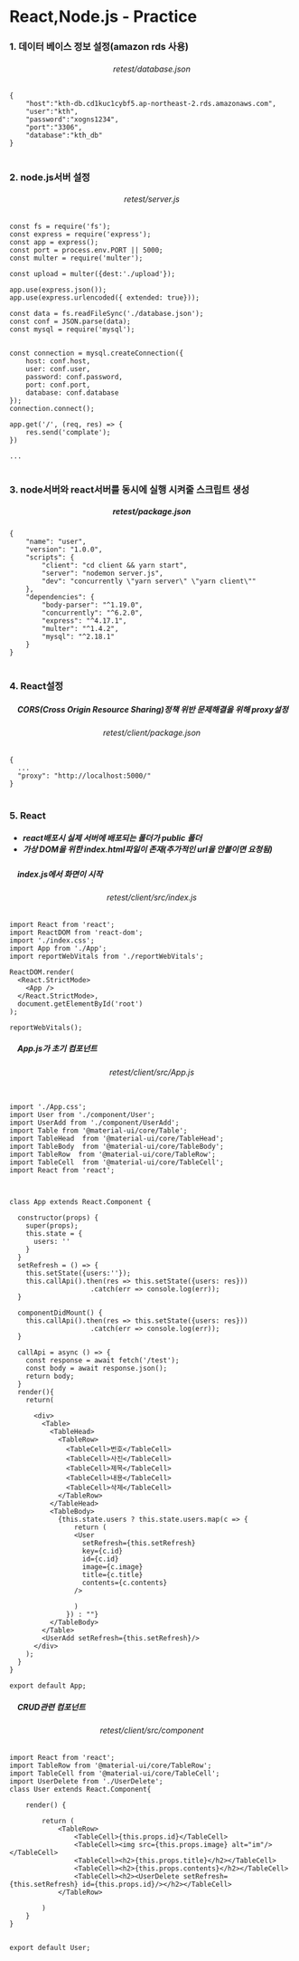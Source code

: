 # React,Node.js - Practice

<h3>1. 데이터 베이스 정보 설정(amazon rds 사용)</h3>
<div align="center"><h6>retest/database.json</h6></div>

```
{
    "host":"kth-db.cd1kuc1cybf5.ap-northeast-2.rds.amazonaws.com",
    "user":"kth",
    "password":"xogns1234",
    "port":"3306",
    "database":"kth_db"
}
```

#

<h3>2. node.js서버 설정</h3>
<div align="center"><h6>retest/server.js</h6></div>

```
const fs = require('fs');
const express = require('express');
const app = express();
const port = process.env.PORT || 5000;
const multer = require('multer');

const upload = multer({dest:'./upload'});

app.use(express.json());
app.use(express.urlencoded({ extended: true}));

const data = fs.readFileSync('./database.json');
const conf = JSON.parse(data);
const mysql = require('mysql');


const connection = mysql.createConnection({
    host: conf.host,
    user: conf.user,
    password: conf.password,
    port: conf.port,
    database: conf.database
});
connection.connect();

app.get('/', (req, res) => {
    res.send('complate');
})

...
```

#

<h3>3. node서버와 react서버를 동시에 실행 시켜줄 스크립트 생성</h3>
<div align="center"><h5>retest/package.json</h5></div>

```
{
    "name": "user",
    "version": "1.0.0",
    "scripts": {
        "client": "cd client && yarn start",
        "server": "nodemon server.js",
        "dev": "concurrently \"yarn server\" \"yarn client\""
    },
    "dependencies": {
        "body-parser": "^1.19.0",
        "concurrently": "^6.2.0",
        "express": "^4.17.1",
        "multer": "^1.4.2",
        "mysql": "^2.18.1"
    }
}
```

#

<h3>4. React설정</h3>

<h5>　CORS(Cross Origin Resource Sharing)정책 위반 문제해결을 위해 proxy설정</h5>
<div align="center"><h6>retest/client/package.json</h6></div>

```
{
  ...
  "proxy": "http://localhost:5000/"
}
```

#

<h3>5. React</h3>

<h5>
    
 - react배포시 실제 서버에 배포되는 폴더가 public 폴더
 - 가상 DOM을 위한 index.html파일이 존재(추가적인 url을 안붙이면 요청됨)
</h5>
<h5>　index.js에서 화면이 시작</h5>
<div align="center"><h6>retest/client/src/index.js</h6></div>

```
import React from 'react';
import ReactDOM from 'react-dom';
import './index.css';
import App from './App';
import reportWebVitals from './reportWebVitals';

ReactDOM.render(
  <React.StrictMode>
    <App />
  </React.StrictMode>,
  document.getElementById('root')
);

reportWebVitals();
```

<h5>　App.js가 초기 컴포넌트</h5>

<div align="center"><h6>retest/client/src/App.js</h6></div>

```

import './App.css';
import User from './component/User';
import UserAdd from './component/UserAdd';
import Table from '@material-ui/core/Table';
import TableHead  from '@material-ui/core/TableHead';
import TableBody  from '@material-ui/core/TableBody';
import TableRow  from '@material-ui/core/TableRow';
import TableCell  from '@material-ui/core/TableCell';
import React from 'react';



class App extends React.Component {
  
  constructor(props) {
    super(props);
    this.state = {
      users: ''
    }
  }
  setRefresh = () => {
    this.setState({users:''});
    this.callApi().then(res => this.setState({users: res}))
                    .catch(err => console.log(err));
  }

  componentDidMount() {
    this.callApi().then(res => this.setState({users: res}))
                    .catch(err => console.log(err));
  }
  
  callApi = async () => {
    const response = await fetch('/test');
    const body = await response.json();
    return body;
  }
  render(){
    return(
      
      <div>
        <Table>
          <TableHead>
            <TableRow>
              <TableCell>번호</TableCell>
              <TableCell>사진</TableCell>
              <TableCell>제목</TableCell>
              <TableCell>내용</TableCell>
              <TableCell>삭제</TableCell>
            </TableRow>
          </TableHead>
          <TableBody>
            {this.state.users ? this.state.users.map(c => { 
                return (
                <User 
                  setRefresh={this.setRefresh}
                  key={c.id}
                  id={c.id}
                  image={c.image}
                  title={c.title}
                  contents={c.contents}
                />
                
                )
              }) : ""} 
          </TableBody>
        </Table>
        <UserAdd setRefresh={this.setRefresh}/>
      </div>
    );
  }
}

export default App;
```

<h5>　CRUD관련 컴포넌트</h5>

<div align="center"><h6>retest/client/src/component</h6></div>

```
import React from 'react';
import TableRow from '@material-ui/core/TableRow';
import TableCell from '@material-ui/core/TableCell';
import UserDelete from './UserDelete';
class User extends React.Component{
   
    render() {
    
        return (
            <TableRow>
                <TableCell>{this.props.id}</TableCell>
                <TableCell><img src={this.props.image} alt="im"/></TableCell>
                <TableCell><h2>{this.props.title}</h2></TableCell>
                <TableCell><h2>{this.props.contents}</h2></TableCell>
                <TableCell><h2><UserDelete setRefresh={this.setRefresh} id={this.props.id}/></h2></TableCell>
            </TableRow>
      
        )
    }
}


export default User;
```
